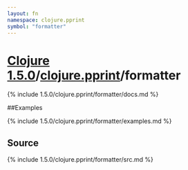```yaml
---
layout: fn
namespace: clojure.pprint
symbol: "formatter"
---
```


# [Clojure 1.5.0](../../)/[clojure.pprint](../)/formatter

{% include 1.5.0/clojure.pprint/formatter/docs.md %}

##Examples

{% include 1.5.0/clojure.pprint/formatter/examples.md %}
## Source
{% include 1.5.0/clojure.pprint/formatter/src.md %}

